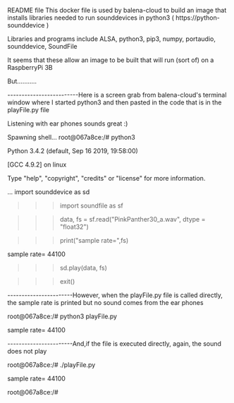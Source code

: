 README file
This docker file is used by balena-cloud to build an image that installs libraries needed to run 
    sounddevices in python3 ( https://python-sounddevice )

Libraries and programs include ALSA, python3, pip3, numpy, portaudio, sounddevice, SoundFile

It seems that these allow an image to be built that will run (sort of) on a RaspberryPi 3B

But...........


-------------------------Here is a screen grab from balena-cloud's terminal window where I started
   python3 and then pasted in the code that is in the playFile.py file

   Listening with ear phones sounds great :)

Spawning shell...
root@067a8ce:/# python3

Python 3.4.2 (default, Sep 16 2019, 19:58:00) 

[GCC 4.9.2] on linux

Type "help", "copyright", "credits" or "license" for more information.

... import sounddevice as sd

>>> import soundfile as sf

>>> data, fs = sf.read("PinkPanther30_a.wav", dtype = "float32")

>>> print("sample rate=",fs)

sample rate= 44100

>>> sd.play(data, fs)

>>> exit()

-----------------------However, when the playFile.py file is called directly, the sample rate is printed but
    no sound comes from the ear phones

root@067a8ce:/# python3 playFile.py

sample rate= 44100

-----------------------And,if the file is executed directly, again, the sound  does not play

root@067a8ce:/# ./playFile.py

sample rate= 44100

root@067a8ce:/# 
